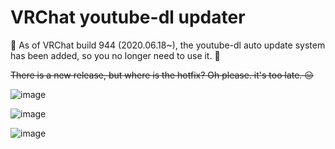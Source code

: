 # VRChat youtube-dl updater

🎉 As of VRChat build 944 (2020.06.18~), the youtube-dl auto update system has been added, so you no longer need to use it. 🎉

~~There is a new release, but where is the hotfix? Oh please. it's too late. 😑~~

![image](https://user-images.githubusercontent.com/25771678/73131726-ab61d480-4053-11ea-919a-e523bda032a7.png)

![image](https://user-images.githubusercontent.com/25771678/73131727-ae5cc500-4053-11ea-9c1b-c2633d42b68f.png)

![image](https://user-images.githubusercontent.com/25771678/73131728-af8df200-4053-11ea-84c4-dabf0b181c82.png)

